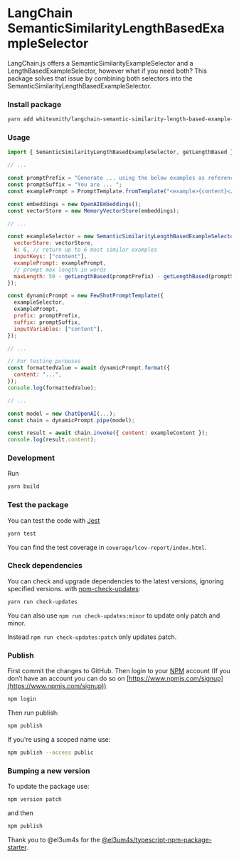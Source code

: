 # LangChain SemanticSimilarityLengthBasedExampleSelector
LangChain.js offers a SemanticSimilarityExampleSelector and a LengthBasedExampleSelector, however what if you need both? This package solves that issue by combining both selectors into the SemanticSimilarityLengthBasedExampleSelector.

### Install package

```bash
yarn add whitesmith/langchain-semantic-similarity-length-based-example-selector
```

### Usage

```js
import { SemanticSimilarityLengthBasedExampleSelector, getLengthBased } from '@whitesmith/langchain-semantic-similarity-length-based-example-selector';

// ...

const promptPrefix = "Generate ... using the below examples as reference:";
const promptSuffix = "You are ... ";
const examplePrompt = PromptTemplate.fromTemplate("<example>{content}</example>");

const embeddings = new OpenAIEmbeddings();
const vectorStore = new MemoryVectorStore(embeddings);

// ...

const exampleSelector = new SemanticSimilarityLengthBasedExampleSelector({
  vectorStore: vectorStore,
  k: 6, // return up to 6 most similar examples
  inputKeys: ["content"],
  examplePrompt: examplePrompt,
  // prompt max length in words
  maxLength: 50 - getLengthBased(promptPrefix) - getLengthBased(promptSuffix)
});

const dynamicPrompt = new FewShotPromptTemplate({
  exampleSelector,
  examplePrompt,
  prefix: promptPrefix,
  suffix: promptSuffix,
  inputVariables: ["content"],
});

// ...

// For testing purposes
const formattedValue = await dynamicPrompt.format({
  content: "...",
});
console.log(formattedValue);

// ...

const model = new ChatOpenAI(...);
const chain = dynamicPrompt.pipe(model);

const result = await chain.invoke({ content: exampleContent });
console.log(result.content);
```

### Development

Run

```bash
yarn build
```

### Test the package

You can test the code with [Jest](https://jestjs.io/)

```bash
yarn test
```

You can find the test coverage in `coverage/lcov-report/index.html`.

### Check dependencies

You can check and upgrade dependencies to the latest versions, ignoring specified versions. with [npm-check-updates](https://www.npmjs.com/package/npm-check-updates):

```bash
yarn run check-updates
```

You can also use `npm run check-updates:minor` to update only patch and minor.

Instead `npm run check-updates:patch` only updates patch.

### Publish

First commit the changes to GitHub. Then login to your [NPM](https://www.npmjs.com) account (If you don’t have an account you can do so on [https://www.npmjs.com/signup](https://www.npmjs.com/signup))

```bash
npm login
```

Then run publish:

```bash
npm publish
```

If you're using a scoped name use:

```bash
npm publish --access public
```

### Bumping a new version

To update the package use:

```bash
npm version patch
```

and then

```bash
npm publish
```


Thank you to @el3um4s for the [@el3um4s/typescript-npm-package-starter](https://www.npmjs.com/package/@el3um4s/typescript-npm-package-starter).